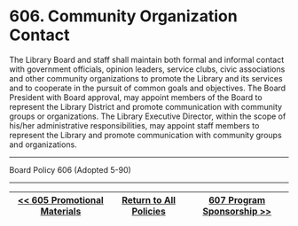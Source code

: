 # 606. Community Organization Contact

The Library Board and staff shall maintain both formal and informal contact with government officials, opinion leaders, service clubs, civic associations and other community organizations to promote the Library and its services and to cooperate in the pursuit of common goals and objectives. The Board President with Board approval, may appoint members of the Board to represent the Library District and promote communication with community groups or organizations. The Library Executive Director, within the scope of his/her administrative responsibilities, may appoint staff members to represent the Library and promote communication with community groups and organizations.

---

Board Policy 606 (Adopted 5-90)

---
[<< 605 Promotional Materials](/policies/600-community-relations/605.md) | [Return to All Policies](/policies/) | [607 Program Sponsorship >>](/policies/600-community-relations/607.md)
--- | --- | ---
